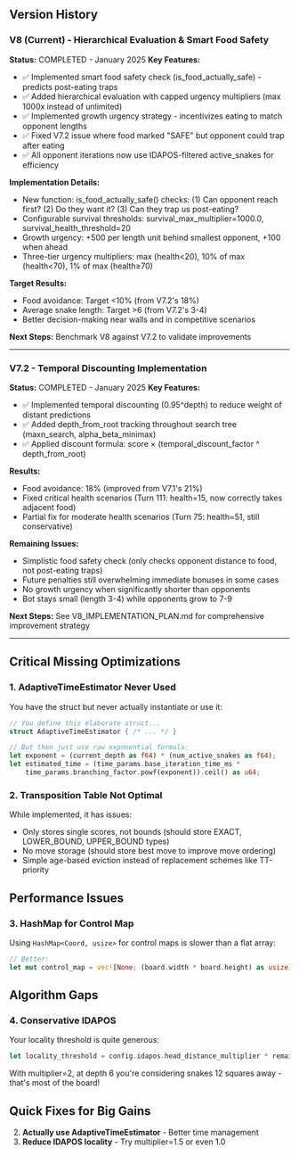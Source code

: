 ## Version History

### V8 (Current) - Hierarchical Evaluation & Smart Food Safety
**Status:** COMPLETED - January 2025
**Key Features:**
- ✅ Implemented smart food safety check (is_food_actually_safe) - predicts post-eating traps
- ✅ Added hierarchical evaluation with capped urgency multipliers (max 1000x instead of unlimited)
- ✅ Implemented growth urgency strategy - incentivizes eating to match opponent lengths
- ✅ Fixed V7.2 issue where food marked "SAFE" but opponent could trap after eating
- ✅ All opponent iterations now use IDAPOS-filtered active_snakes for efficiency

**Implementation Details:**
- New function: is_food_actually_safe() checks: (1) Can opponent reach first? (2) Do they want it? (3) Can they trap us post-eating?
- Configurable survival thresholds: survival_max_multiplier=1000.0, survival_health_threshold=20
- Growth urgency: +500 per length unit behind smallest opponent, +100 when ahead
- Three-tier urgency multipliers: max (health<20), 10% of max (health<70), 1% of max (health≥70)

**Target Results:**
- Food avoidance: Target <10% (from V7.2's 18%)
- Average snake length: Target >6 (from V7.2's 3-4)
- Better decision-making near walls and in competitive scenarios

**Next Steps:** Benchmark V8 against V7.2 to validate improvements

---

### V7.2 - Temporal Discounting Implementation
**Status:** COMPLETED - January 2025
**Key Features:**
- ✅ Implemented temporal discounting (0.95^depth) to reduce weight of distant predictions
- ✅ Added depth_from_root tracking throughout search tree (maxn_search, alpha_beta_minimax)
- ✅ Applied discount formula: score × (temporal_discount_factor ^ depth_from_root)

**Results:**
- Food avoidance: 18% (improved from V7.1's 21%)
- Fixed critical health scenarios (Turn 111: health=15, now correctly takes adjacent food)
- Partial fix for moderate health scenarios (Turn 75: health=51, still conservative)

**Remaining Issues:**
- Simplistic food safety check (only checks opponent distance to food, not post-eating traps)
- Future penalties still overwhelming immediate bonuses in some cases
- No growth urgency when significantly shorter than opponents
- Bot stays small (length 3-4) while opponents grow to 7-9

**Next Steps:** See V8_IMPLEMENTATION_PLAN.md for comprehensive improvement strategy

---

## Critical Missing Optimizations

### 1. **AdaptiveTimeEstimator Never Used**
You have the struct but never actually instantiate or use it:
```rust
// You define this elaborate struct...
struct AdaptiveTimeEstimator { /* ... */ }

// But then just use raw exponential formula:
let exponent = (current_depth as f64) * (num_active_snakes as f64);
let estimated_time = (time_params.base_iteration_time_ms * 
    time_params.branching_factor.powf(exponent)).ceil() as u64;
```

### 2. **Transposition Table Not Optimal**
While implemented, it has issues:
- Only stores single scores, not bounds (should store EXACT, LOWER_BOUND, UPPER_BOUND types)
- No move storage (should store best move to improve move ordering)
- Simple age-based eviction instead of replacement schemes like TT-priority

## Performance Issues

### 3. **HashMap for Control Map**
Using `HashMap<Coord, usize>` for control maps is slower than a flat array:
```rust
// Better:
let mut control_map = vec![None; (board.width * board.height) as usize];
```

## Algorithm Gaps


### 4. **Conservative IDAPOS**
Your locality threshold is quite generous:
```rust
let locality_threshold = config.idapos.head_distance_multiplier * remaining_depth as i32;
```
With multiplier=2, at depth 6 you're considering snakes 12 squares away - that's most of the board!

## Quick Fixes for Big Gains
2. **Actually use AdaptiveTimeEstimator** - Better time management
5. **Reduce IDAPOS locality** - Try multiplier=1.5 or even 1.0